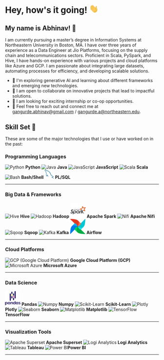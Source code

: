 # Hey, how's it going! <img  src="https://raw.githubusercontent.com/ABSphreak/ABSphreak/master/gifs/Hi.gif" width="30px">

## My name is Abhinav! :raising_hand:

I am currently pursuing a master’s degree in Information Systems at Northeastern University in Boston, MA. I have over three years of experience as a Data Engineer at Jio Platforms, focusing on the supply chain and telecommunications sectors. Proficient in Scala, PySpark, and Hive, I have hands-on experience with various projects and cloud platforms like Azure and GCP. I am passionate about integrating large datasets, automating processes for efficiency, and developing scalable solutions.

- :mag_right: I'm exploring generative AI and learning about different frameworks and emerging new technologies.
- :handshake: I am open to collaborate on innovative projects that lead to impactful solutions.
- :briefcase: I am looking for exciting internship or co-op opportunities.
- :email: Feel free to reach out and connect me at gangurde.abhinav@gmail.com / gangurde.a@northeastern.edu.

## Skill Set :muscle:
These are some of the major technologies that I use or have worked on in the past:

### Programming Languages
<img src="https://cdn.jsdelivr.net/gh/devicons/devicon/icons/python/python-original.svg" alt="Python" width="30" height="30"> **Python**
<img src="https://cdn.jsdelivr.net/gh/devicons/devicon/icons/java/java-original.svg" alt="Java" width="30" height="30"> **Java**
<img src="https://cdn.jsdelivr.net/gh/devicons/devicon/icons/javascript/javascript-original.svg" alt="JavaScript" width="30" height="30"> **JavaScript**
<img src="https://cdn.jsdelivr.net/gh/devicons/devicon/icons/scala/scala-original.svg" alt="Scala" width="30" height="30"> **Scala**
<img src="https://cdn.jsdelivr.net/gh/devicons/devicon/icons/bash/bash-original.svg" alt="Bash" width="30" height="30"> **Bash/Shell**
<img src="https://raw.githubusercontent.com/devicons/devicon/6910f0503efdd315c8f9b858234310c06e04d9c0/icons/mysql/mysql-original.svg" alt="PL/SQL" width="30" height="30"> **PL/SQL**

---

### Big Data & Frameworks
<img src="https://upload.wikimedia.org/wikipedia/commons/thumb/b/bb/Apache_Hive_logo.svg/1000px-Apache_Hive_logo.svg.png" alt="Hive" width="50" height="50"> **Hive**
<img src="https://cdn.jsdelivr.net/gh/devicons/devicon/icons/hadoop/hadoop-original.svg" alt="Hadoop" width="50" height="50"> **Hadoop**
<img src="https://github.com/devicons/devicon/blob/v2.16.0/icons/apachespark/apachespark-original-wordmark.svg" alt="Apache Spark" width="50" height="50"> **Apache Spark**
<img src="https://cdn.icon-icons.com/icons2/2699/PNG/512/apache_nifi_logo_icon_168614.png" alt="Nifi" width="50" height="50"> **Apache Nifi**
<img src="https://github.com/user-attachments/assets/cd922969-ffa9-488e-b9f0-c2643773cc46" alt="Sqoop" width="50" height="50"> **Sqoop**
<img src="https://cdn.jsdelivr.net/gh/devicons/devicon/icons/apachekafka/apachekafka-original.svg" alt="Kafka" width="50" height="50"> **Kafka**
<img src="https://raw.githubusercontent.com/devicons/devicon/6910f0503efdd315c8f9b858234310c06e04d9c0/icons/apacheairflow/apacheairflow-original.svg" alt="Airflow" width="50" height="50"> **Airflow**

---

### Cloud Platforms
<img src="https://cdn.jsdelivr.net/gh/devicons/devicon/icons/googlecloud/googlecloud-original.svg" alt="GCP (Google Cloud Platform)" width="50" height="50"> **Google Cloud Platform (GCP)**
<img src="https://cdn.jsdelivr.net/gh/devicons/devicon/icons/azure/azure-original.svg" alt="Microsoft Azure" width="50" height="50"> **Microsoft Azure**

---

### Data Science
<img src="https://raw.githubusercontent.com/devicons/devicon/6910f0503efdd315c8f9b858234310c06e04d9c0/icons/pandas/pandas-original-wordmark.svg" alt="Pandas" width="50" height="50"> **Pandas**
<img src="https://cdn.jsdelivr.net/gh/devicons/devicon/icons/numpy/numpy-original-wordmark.svg" alt="Numpy" width="50" height="50"> **Numpy**
<img src="https://github.com/user-attachments/assets/4f830bbe-7e38-4f94-9dcb-5cfd7e4dd10c" alt="Scikit-Learn" width="50" height="50"> **Scikit-Learn**
<img src="https://encrypted-tbn0.gstatic.com/images?q=tbn:ANd9GcRD9-q7eHUAjLQ3mBCHSQP1Gr8wF3xZf5a8Nt1d80onl1cWBq8LfOu3o_8MhLJeXBHofN8&usqp=CAU" alt="Plotly" width="50" height="50"> **Plotly**
<img src="https://seaborn.pydata.org/_images/logo-mark-lightbg.svg" alt="Seaborn" width="50" height="50"> **Seaborn**
<img src="https://upload.wikimedia.org/wikipedia/commons/thumb/8/84/Matplotlib_icon.svg/1200px-Matplotlib_icon.svg.png" alt="Matplotlib" width="50" height="50"> **Matplotlib**
<img src="https://cdn.jsdelivr.net/gh/devicons/devicon/icons/tensorflow/tensorflow-original-wordmark.svg" alt="TensorFlow" width="50" height="50"> **TensorFlow**

---

### Visualization Tools
<img src="https://github.com/user-attachments/assets/e762fb26-7484-401e-b925-f891ef358ea9" alt="Apache Superset" width="50" height="50"> **Apache Superset**
<img src="https://encrypted-tbn0.gstatic.com/images?q=tbn:ANd9GcS4lN2hbd6Fk-LwMiByNEdqyktdyfqCIFA6fw&s" alt="Logi Analytics" width="50" height="50"> **Logi Analytics**
<img src="https://www.svgrepo.com/show/354428/tableau-icon.svg" alt="Tableau" width="50" height="50"> **Tableau**
<img src="https://uxwing.com/wp-content/themes/uxwing/download/brands-and-social-media/power-bi-icon.png" alt="Power BI" width="50" height="50">**Power BI**

---





<!--
**Abhinow1997/Abhinow1997** is a ✨ _special_ ✨ repository because its `README.md` (this file) appears on your GitHub profile.

Here are some ideas to get you started:

- 🔭 I’m currently working on ...
- 🌱 I’m currently learning ...
- 👯 I’m looking to collaborate on ...
- 🤔 I’m looking for help with ...
- 💬 Ask me about ...
- 📫 How to reach me: ...
- 😄 Pronouns: ...
- ⚡ Fun fact: ...
-->
